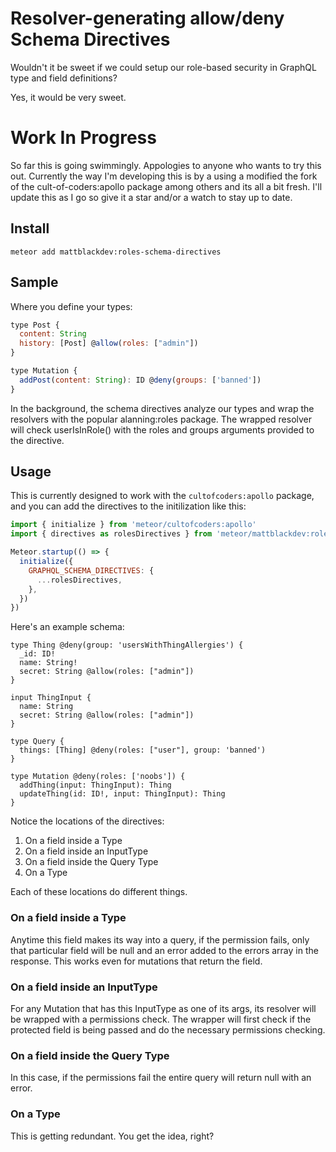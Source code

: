 # Resolver-generating allow/deny Schema Directives

Wouldn't it be sweet if we could setup our role-based security in GraphQL type and field definitions?

Yes, it would be very sweet.

# Work In Progress

So far this is going swimmingly. Appologies to anyone who wants to try this out. Currently the way I'm developing this is by a using a modified the fork of the cult-of-coders:apollo package among others and its all a bit fresh. I'll update this as I go so give it a star and/or a watch to stay up to date.

## Install

```
meteor add mattblackdev:roles-schema-directives
```

## Sample

Where you define your types:

```js
type Post {
  content: String
  history: [Post] @allow(roles: ["admin"])
}

type Mutation {
  addPost(content: String): ID @deny(groups: ['banned'])
}
```

In the background, the schema directives analyze our types and wrap the resolvers with the popular alanning:roles package. The wrapped resolver will check userIsInRole() with the roles and groups arguments provided to the directive.

## Usage

This is currently designed to work with the `cultofcoders:apollo` package, and you can add the directives to the initilization like this:

```js
import { initialize } from 'meteor/cultofcoders:apollo'
import { directives as rolesDirectives } from 'meteor/mattblackdev:roles-schema-directives'

Meteor.startup(() => {
  initialize({
    GRAPHQL_SCHEMA_DIRECTIVES: {
      ...rolesDirectives,
    },
  })
})
```

Here's an example schema:

```
type Thing @deny(group: 'usersWithThingAllergies') {
  _id: ID!
  name: String!
  secret: String @allow(roles: ["admin"])
}

input ThingInput {
  name: String
  secret: String @allow(roles: ["admin"])
}

type Query {
  things: [Thing] @deny(roles: ["user"], group: 'banned')
}

type Mutation @deny(roles: ['noobs']) {
  addThing(input: ThingInput): Thing
  updateThing(id: ID!, input: ThingInput): Thing
}
```

Notice the locations of the directives:

1.  On a field inside a Type
2.  On a field inside an InputType
3.  On a field inside the Query Type
4.  On a Type

Each of these locations do different things.

### On a field inside a Type

Anytime this field makes its way into a query, if the permission fails, only that particular field will be null and an error added to the errors array in the response. This works even for mutations that return the field.

### On a field inside an InputType

For any Mutation that has this InputType as one of its args, its resolver will be wrapped with a permissions check. The wrapper will first check if the protected field is being passed and do the necessary permissions checking.

### On a field inside the Query Type

In this case, if the permissions fail the entire query will return null with an error.

### On a Type

This is getting redundant. You get the idea, right?

